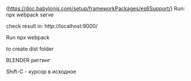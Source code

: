 (https://doc.babylonjs.com/setup/frameworkPackages/es6Support/)
Run:
npx webpack serve

check result in:
http://localhost:9000/

Run
npx webpack

to create dist folder





BLENDER
риггинг

Shift-C - курсор в исходное

